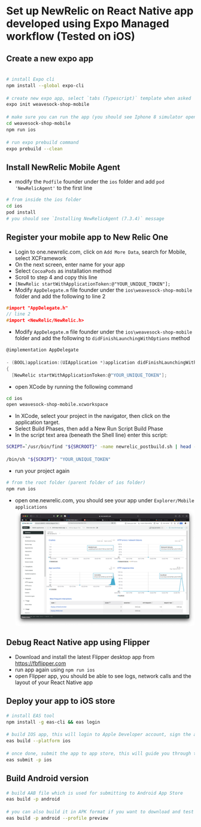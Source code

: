# Set up NewRelic on React Native app developed using Expo Managed workflow (Tested on iOS)

## Create a new expo app

```bash

# install Expo cli
npm install --global expo-cli

# create new expo app, select `tabs (Typescript)` template when asked
expo init weavesock-shop-mobile

# make sure you can run the app (you should see Iphone 8 simulator open showing the app)
cd weavesock-shop-mobile
npm run ios

# run expo prebuild command
expo prebuild --clean

```

## Install NewRelic Mobile Agent

-   modify the `Podfile` founder under the `ios` folder and add `pod 'NewRelicAgent'` to the first line

```bash
# from inside the ios folder
cd ios
pod install
# you should see `Installing NewRelicAgent (7.3.4)` message
```

## Register your mobile app to New Relic One

-   Login to one.newrelic.com, click on `Add More Data`, search for Mobile, select XCFramework
-   On the next screen, enter name for your app
-   Select `CocoaPods` as installation method
-   Scroll to step 4 and copy this line
-   `[NewRelic startWithApplicationToken:@"YOUR_UNIQUE_TOKEN"];`
-   Modify `AppDelegate.m` file founder under the `ios\weavesock-shop-mobile` folder and add the following to line 2

```h
#import "AppDelegate.h"
// line 2
#import <NewRelic/NewRelic.h>
```

-   Modify `AppDelegate.m` file founder under the `ios\weavesock-shop-mobile` folder and add the following to `didFinishLaunchingWithOptions` method

```h
@implementation AppDelegate

- (BOOL)application:(UIApplication *)application didFinishLaunchingWithOptions:(NSDictionary *)launchOptions
{
  [NewRelic startWithApplicationToken:@"YOUR_UNIQUE_TOKEN"];
```

-   open XCode by running the following command

```bash
cd ios
open weavesock-shop-mobile.xcworkspace
```

-   In XCode, select your project in the navigator, then click on the application target.
-   Select Build Phases, then add a New Run Script Build Phase
-   In the script text area (beneath the Shell line) enter this script:

```bash
SCRIPT=`/usr/bin/find "${SRCROOT}" -name newrelic_postbuild.sh | head -n 1`

/bin/sh "${SCRIPT}" "YOUR_UNIQUE_TOKEN"
```

-   run your project again

```bash
# from the root folder (parent folder of ios folder)
npm run ios
```

-   open one.newrelic.com, you should see your app under `Explorer/Mobile applications`
    ![](2022-03-01-15-42-38.png)

## Debug React Native app using Flipper

-   Download and install the latest Flipper desktop app from https://fbflipper.com
-   run app again using `npm run ios`
-   open Flipper app, you should be able to see logs, network calls and the layout of your React Native app

## Deploy your app to iOS store

```bash
# install EAS tool
npm install -g eas-cli && eas login

# build IOS app, this will login to Apple Developer account, sign the app and build it in Expo Cloud
eas build --platform ios

# once done, submit the app to app store, this will guide you through the process of submitting your app to Apple App Store
eas submit -p ios
```

## Build Android version

```bash
# build AAB file which is used for submitting to Android App Store
eas build -p android

# you can also build it in APK format if you want to download and test it before submitting to the app store, check out the build profile in app.json
eas build -p android --profile preview
```
